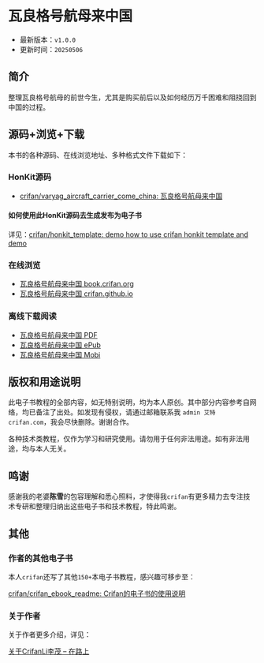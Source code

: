 # 瓦良格号航母来中国

* 最新版本：`v1.0.0`
* 更新时间：`20250506`

## 简介

整理瓦良格号航母的前世今生，尤其是购买前后以及如何经历万千困难和阻挠回到中国的过程。

## 源码+浏览+下载

本书的各种源码、在线浏览地址、多种格式文件下载如下：

### HonKit源码

* [crifan/varyag_aircraft_carrier_come_china: 瓦良格号航母来中国](https://github.com/crifan/varyag_aircraft_carrier_come_china)

#### 如何使用此HonKit源码去生成发布为电子书

详见：[crifan/honkit_template: demo how to use crifan honkit template and demo](https://github.com/crifan/honkit_template)

### 在线浏览

* [瓦良格号航母来中国 book.crifan.org](https://book.crifan.org/books/varyag_aircraft_carrier_come_china/website/)
* [瓦良格号航母来中国 crifan.github.io](https://crifan.github.io/varyag_aircraft_carrier_come_china/website/)

### 离线下载阅读

* [瓦良格号航母来中国 PDF](https://book.crifan.org/books/varyag_aircraft_carrier_come_china/pdf/varyag_aircraft_carrier_come_china.pdf)
* [瓦良格号航母来中国 ePub](https://book.crifan.org/books/varyag_aircraft_carrier_come_china/epub/varyag_aircraft_carrier_come_china.epub)
* [瓦良格号航母来中国 Mobi](https://book.crifan.org/books/varyag_aircraft_carrier_come_china/mobi/varyag_aircraft_carrier_come_china.mobi)

## 版权和用途说明

此电子书教程的全部内容，如无特别说明，均为本人原创。其中部分内容参考自网络，均已备注了出处。如发现有侵权，请通过邮箱联系我 `admin 艾特 crifan.com`，我会尽快删除。谢谢合作。

各种技术类教程，仅作为学习和研究使用。请勿用于任何非法用途。如有非法用途，均与本人无关。

## 鸣谢

感谢我的老婆**陈雪**的包容理解和悉心照料，才使得我`crifan`有更多精力去专注技术专研和整理归纳出这些电子书和技术教程，特此鸣谢。

## 其他

### 作者的其他电子书

本人`crifan`还写了其他`150+`本电子书教程，感兴趣可移步至：

[crifan/crifan_ebook_readme: Crifan的电子书的使用说明](https://github.com/crifan/crifan_ebook_readme)

### 关于作者

关于作者更多介绍，详见：

[关于CrifanLi李茂 – 在路上](https://www.crifan.org/about/)
